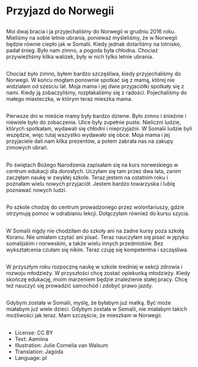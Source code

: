 # Przyjazd do Norwegii

##
Moi dwaj bracia i ja przyjechaliśmy do Norwegii w grudniu 2016 roku. Mieliśmy na sobie letnie ubrania, ponieważ myśleliśmy, że w Norwegii będzie równie ciepło jak w Somalii. Kiedy jednak dotarliśmy na lotnisko, padał śnieg. Było nam zimno, a pogoda była chłodna. Chociaż przywieźliśmy kilka walizek, były w nich tylko letnie ubrania.

##
Chociaż było zimno, byłem bardzo szczęśliwa, kiedy przyjechaliśmy do Norwegii. W końcu mogłam ponownie spotkać się z mamą, której nie widziałam od sześciu lat. Moja mama i jej dwie przyjaciółki spotkały się z nami. Kiedy ją zobaczyliśmy, rozpłakaliśmy się z radości. Pojechaliśmy do małego miasteczka, w którym teraz mieszka mama.

##
Pierwsze dni w mieście mamy były bardzo dziwne. Było zimno i śnieżnie i niewiele było do zobaczenia. Ulice były zupełnie puste. Nieliczni ludzie, których spotkałam, wydawali się chłodni i nieprzyjaźni. W Somalii ludzie byli wszędzie, więc tutaj wszystko wydawało się obce. Moja mama i jej przyjaciele dali nam kilka prezentów, a potem zabrała nas na zakupy zimowych ubrań.

##
Po świętach Bożego Narodzenia zapisałam się na kurs norweskiego w centrum edukacji dla dorosłych. Uczyłam się tam przez dwa lata, zanim zaczęłam naukę w zwykłej szkole. Teraz jestem na ostatnim roku i poznałam wielu nowych przyjaciół. Jestem bardzo towarzyska i lubię poznawać nowych ludzi.

##
Po szkole chodzę do centrum prowadzonego przez wolontariuszy, gdzie otrzymuję pomoc w odrabianiu lekcji. Dołączyłam również do kursu szycia.

##
W Somalii nigdy nie chodziłam do szkoły ani na żadne kursy poza szkołą Koranu. Nie umiałam czytać ani pisać. Teraz nauczyłam się pisać w języku somalijskim i norweskim, a także wielu innych przedmiotów. Bez wykształcenia czułam się nikim. Teraz czuję się kompetentna i szczęśliwa.

##
W przyszłym roku rozpocznę naukę w szkole średniej w sekcji zdrowia i rozwoju młodzieży. W przyszłości chcę zostać opiekunką młodzieży. Kiedy skończę edukację, moim marzeniem będzie znalezienie stałej pracy. Chcę też nauczyć się prowadzić samochód i zdobyć prawo jazdy.

##
Gdybym została w Somalii, myślę, że byłabym już matką. Być może miałabym już wiele dzieci. Gdybym została w Somalii, nie miałabym takich możliwości jak teraz. Mam szczęście, że mieszkam w Norwegii.

##
* License: CC BY
* Text: Aamiina
* Illustration: Julie Cornelia van Walsum
* Translation: Jagoda
* Language: pl
